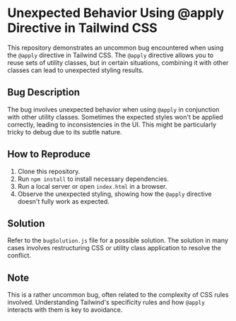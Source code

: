 # Unexpected Behavior Using @apply Directive in Tailwind CSS

This repository demonstrates an uncommon bug encountered when using the `@apply` directive in Tailwind CSS. The `@apply` directive allows you to reuse sets of utility classes, but in certain situations, combining it with other classes can lead to unexpected styling results.

## Bug Description
The bug involves unexpected behavior when using `@apply` in conjunction with other utility classes. Sometimes the expected styles won't be applied correctly, leading to inconsistencies in the UI.  This might be particularly tricky to debug due to its subtle nature.

## How to Reproduce
1. Clone this repository.
2. Run `npm install` to install necessary dependencies.
3. Run a local server or open `index.html` in a browser.
4. Observe the unexpected styling, showing how the `@apply` directive doesn't fully work as expected.

## Solution
Refer to the `bugSolution.js` file for a possible solution.  The solution in many cases involves restructuring CSS or utility class application to resolve the conflict.

## Note
This is a rather uncommon bug, often related to the complexity of CSS rules involved. Understanding Tailwind's specificity rules and how `@apply` interacts with them is key to avoidance.